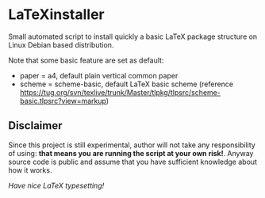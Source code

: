 # LaTeXinstaller
Small automated script to install quickly a basic LaTeX package structure on Linux Debian based distribution.

Note that some basic feature are set as default:
- paper = a4, default plain vertical common paper
- scheme = scheme-basic, default LaTeX basic scheme (reference <https://tug.org/svn/texlive/trunk/Master/tlpkg/tlpsrc/scheme-basic.tlpsrc?view=markup>)

## Disclaimer
Since this project is still experimental, author will not take any responsibility of using: **that means you are running the script at your own risk!**. Anyway source code is public and assume that you have sufficient knowledge about how it works.

_Have nice LaTeX typesetting!_
